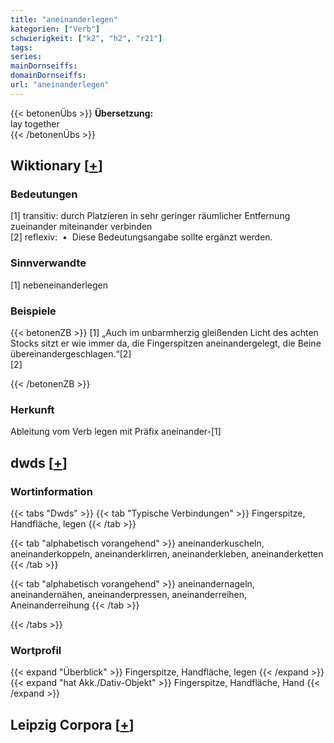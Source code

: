 ```yaml
---
title: "aneinanderlegen"
kategorien: ["Verb"]
schwierigkeit: ["k2", "h2", "r21"]
tags:
series:
mainDornseiffs:
domainDornseiffs:
url: "aneinanderlegen"
---
```


{{< betonenÜbs >}}
**Übersetzung:**  
lay  together  
{{< /betonenÜbs >}}

## Wiktionary [[+](https://de.wiktionary.org/wiki/aneinanderlegen)]

### Bedeutungen
[1] transitiv: durch Platzieren in sehr geringer räumlicher Entfernung zueinander miteinander verbinden  
[2] reflexiv:  •  Diese Bedeutungsangabe sollte ergänzt werden.  

### Sinnverwandte
[1] nebeneinanderlegen  

### Beispiele
{{< betonenZB >}}
[1] „Auch im unbarmherzig gleißenden Licht des achten Stocks sitzt er wie immer da, die Fingerspitzen aneinandergelegt, die Beine übereinandergeschlagen.“[2]  
[2]  

{{< /betonenZB >}}
### Herkunft
Ableitung vom Verb legen mit Präfix aneinander-[1]  



## dwds [[+](https://www.dwds.de/wb/aneinanderlegen)]

### Wortinformation
{{< tabs "Dwds" >}}
{{< tab "Typische Verbindungen" >}}
Fingerspitze, Handfläche, legen
{{< /tab >}}

{{< tab "alphabetisch vorangehend" >}}
aneinanderkuscheln, aneinanderkoppeln, aneinanderklirren, aneinanderkleben, aneinanderketten
{{< /tab >}}

{{< tab "alphabetisch vorangehend" >}}
aneinandernageln, aneinandernähen, aneinanderpressen, aneinanderreihen, Aneinanderreihung
{{< /tab >}}

{{< /tabs >}}

### Wortprofil
{{< expand "Überblick" >}} Fingerspitze, Handfläche, legen {{< /expand >}}
{{< expand "hat Akk./Dativ-Objekt" >}} Fingerspitze, Handfläche, Hand {{< /expand >}}

## Leipzig Corpora [[+](https://corpora.uni-leipzig.de/en/res?word=aneinanderlegen&corpusId=deu_newscrawl-public_2018)]

